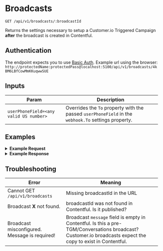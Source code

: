 # Broadcasts

```
GET /api/v1/broadcasts/:broadcastId
```
Returns the settings necessary to setup a Customer.io Triggered Campaign **after** the broadcast is created in Contentful.

## Authentication

The endpoint expects you to use [Basic Auth](../authentication.md). Example url using the browser: `http://protectedName:protectedPass@localhost:5100/api/v1/broadcasts/4kBM6LBfCowMmKKuqwwSUE`


## Inputs

Param | Description
--- | ---
`userPhoneField=<any valid US number>` | Overrides the `To` property with the passed `userPhoneField` in the `webhook.To` settings property.  

## Examples


<details>
<summary><strong>Example Request</strong></summary>

Get Broadcast with Contentful entry ID: `4kBM6LBfCowMmKKuqwwSUE`.

```
curl -X "GET" "http://localhost:5100/api/v1/broadcasts/4kBM6LBfCowMmKKuqwwSUE" \
     -H "Authorization: Basic cHVwcGV0OnRvdGFsbHlzZWNyZXQ="
```
</details>

<details>
<summary><strong>Example Response</strong></summary>

```
{
  "data": {
    "id": "4kBM6LBfCowMmKKuqwwSUE",
    "campaignId": "7927",
    "topic": "defenddreamers_nov9",
    "message": "It's Freddie again! It's inspiring to see thousands of DoSomething members pushing Congress to pass the DREAM Act, before they break for the holidays in mid-December! \n\nWe saw that there's misconceptions about actions you can take. Did you know even if you're under 18 you CAN call your congressperson? \n\nLet's build this movement together, take 2 mins to share this myth busting guide and encourage others to join the movement to protect young people. Click here to share: http://bit.ly/2yor7e7\n\nWant to keep calling? Click here: +1 202-851-9273",
    "stats": {
      "totalOutboundMessages": 331,
      "totalInboundMessages": 112
    },
    "webhook": {
      "url": "http://<secret>:<secret>@blink-staging.dosomething.org/api/v1/webhooks/twilio-sms-broadcast",
      "headers": {
        "Content-Type": "application/json"
      },
      "body": {
        "To": "{{customer.phone}}",
        "Body": "It's Freddie again! It's inspiring to see thousands of DoSomething members pushing Congress to pass the DREAM Act, before they break for the holidays in mid-December! \n\nWe saw that there's misconceptions about actions you can take. Did you know even if you're under 18 you CAN call your congressperson? \n\nLet's build this movement together, take 2 mins to share this myth busting guide and encourage others to join the movement to protect young people. Click here to share: http://bit.ly/2yor7e7\n\nWant to keep calling? Click here: +1 202-851-9273",
        "StatusCallback": "http://<secret>:<secret>@blink-staging.dosomething.org/api/v1/webhooks/twilio-sms-broadcast?broadcastId=4kBM6LBfCowMmKKuqwwSUE"
      }
    }
  }
}
```
</details>

## Troubleshooting

Error | Meaning
--- | ---
Cannot GET `/api/v1/broadcasts` | Missing broadcastId in the URL
Broadcast **X** not found. | broadcastId was not found in Contentful. Is it published?
Broadcast misconfigured. Message is required! | Broadcast `message` field is empty in Contentful. Is this a pre-TGM/Conversations broadcast? Customer.io broadcasts expect the copy to exist in Contentful.
